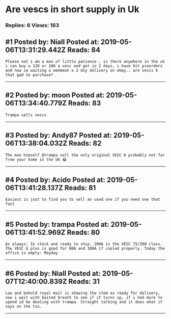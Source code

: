 # Are vescs in short supply in Uk

### Replies: 6 Views: 163

## \#1 Posted by: Niall Posted at: 2019-05-06T13:31:29.442Z Reads: 84

```
Please not i am a man of little patience , is there anywhere in the uk i can buy a 120 or 200 a vesc and get in 2 days, i have hit preorders and now im waiting a weekmon a 2 dsy delivery on ebay.. are vescs 6 that gad to purchase?
```

---
## \#2 Posted by: moon Posted at: 2019-05-06T13:34:40.779Z Reads: 83

```
Trampa sells vescs
```

---
## \#3 Posted by: Andy87 Posted at: 2019-05-06T13:38:04.032Z Reads: 82

```
The man himself @trampa sell the only original VESC 6 probably not far from your home in the UK 😂
```

---
## \#4 Posted by: Acido Posted at: 2019-05-06T13:41:28.137Z Reads: 81

```
Easiest is just to find you to sell an used one if you need one that fast
```

---
## \#5 Posted by: trampa Posted at: 2019-05-06T13:41:52.969Z Reads: 80

```
As always: In stock and ready to ship. 200A is the VESC 75/300 class. The VESC 6 plus is good for 80A and 100A if cooled properly. Today the office is empty: Mayday
```

---
## \#6 Posted by: Niall Posted at: 2019-05-07T12:40:00.839Z Reads: 31

```
Low and behold royal mail is showing the item as ready for delivery, now i wait with baited breath to see if it turns up, if i had more to spend id be dealing with trampa. Straight talking and it does what it says on the tin.
```

---
